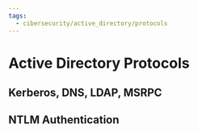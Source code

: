 ```yaml
---
tags:
  - cibersecurity/active_directory/protocols
---
```


# Active Directory Protocols



## Kerberos, DNS, LDAP, MSRPC



## NTLM Authentication